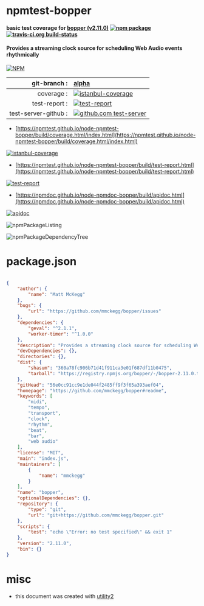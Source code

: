 # npmtest-bopper

#### basic test coverage for  [bopper (v2.11.0)](https://github.com/mmckegg/bopper#readme)  [![npm package](https://img.shields.io/npm/v/npmtest-bopper.svg?style=flat-square)](https://www.npmjs.org/package/npmtest-bopper) [![travis-ci.org build-status](https://api.travis-ci.org/npmtest/node-npmtest-bopper.svg)](https://travis-ci.org/npmtest/node-npmtest-bopper)

#### Provides a streaming clock source for scheduling Web Audio events rhythmically

[![NPM](https://nodei.co/npm/bopper.png?downloads=true&downloadRank=true&stars=true)](https://www.npmjs.com/package/bopper)

| git-branch : | [alpha](https://github.com/npmtest/node-npmtest-bopper/tree/alpha)|
|--:|:--|
| coverage : | [![istanbul-coverage](https://npmtest.github.io/node-npmtest-bopper/build/coverage.badge.svg)](https://npmtest.github.io/node-npmtest-bopper/build/coverage.html/index.html)|
| test-report : | [![test-report](https://npmtest.github.io/node-npmtest-bopper/build/test-report.badge.svg)](https://npmtest.github.io/node-npmtest-bopper/build/test-report.html)|
| test-server-github : | [![github.com test-server](https://npmtest.github.io/node-npmtest-bopper/GitHub-Mark-32px.png)](https://npmtest.github.io/node-npmtest-bopper/build/app/index.html) | | build-artifacts : | [![build-artifacts](https://npmtest.github.io/node-npmtest-bopper/glyphicons_144_folder_open.png)](https://github.com/npmtest/node-npmtest-bopper/tree/gh-pages/build)|

- [https://npmtest.github.io/node-npmtest-bopper/build/coverage.html/index.html](https://npmtest.github.io/node-npmtest-bopper/build/coverage.html/index.html)

[![istanbul-coverage](https://npmtest.github.io/node-npmtest-bopper/build/screenCapture.buildCi.browser.%252Ftmp%252Fbuild%252Fcoverage.lib.html.png)](https://npmtest.github.io/node-npmtest-bopper/build/coverage.html/index.html)

- [https://npmtest.github.io/node-npmtest-bopper/build/test-report.html](https://npmtest.github.io/node-npmtest-bopper/build/test-report.html)

[![test-report](https://npmtest.github.io/node-npmtest-bopper/build/screenCapture.buildCi.browser.%252Ftmp%252Fbuild%252Ftest-report.html.png)](https://npmtest.github.io/node-npmtest-bopper/build/test-report.html)

- [https://npmdoc.github.io/node-npmdoc-bopper/build/apidoc.html](https://npmdoc.github.io/node-npmdoc-bopper/build/apidoc.html)

[![apidoc](https://npmdoc.github.io/node-npmdoc-bopper/build/screenCapture.buildCi.browser.%252Ftmp%252Fbuild%252Fapidoc.html.png)](https://npmdoc.github.io/node-npmdoc-bopper/build/apidoc.html)

![npmPackageListing](https://npmtest.github.io/node-npmtest-bopper/build/screenCapture.npmPackageListing.svg)

![npmPackageDependencyTree](https://npmtest.github.io/node-npmtest-bopper/build/screenCapture.npmPackageDependencyTree.svg)



# package.json

```json

{
    "author": {
        "name": "Matt McKegg"
    },
    "bugs": {
        "url": "https://github.com/mmckegg/bopper/issues"
    },
    "dependencies": {
        "geval": "^2.1.1",
        "worker-timer": "^1.0.0"
    },
    "description": "Provides a streaming clock source for scheduling Web Audio events rhythmically",
    "devDependencies": {},
    "directories": {},
    "dist": {
        "shasum": "360a78fc906b71d41f911ca3e01f687df11b0475",
        "tarball": "https://registry.npmjs.org/bopper/-/bopper-2.11.0.tgz"
    },
    "gitHead": "56e0cc91cc9e1de044f2485ff9f3f65a393aef04",
    "homepage": "https://github.com/mmckegg/bopper#readme",
    "keywords": [
        "midi",
        "tempo",
        "transport",
        "clock",
        "rhythm",
        "beat",
        "bar",
        "web audio"
    ],
    "license": "MIT",
    "main": "index.js",
    "maintainers": [
        {
            "name": "mmckegg"
        }
    ],
    "name": "bopper",
    "optionalDependencies": {},
    "repository": {
        "type": "git",
        "url": "git+https://github.com/mmckegg/bopper.git"
    },
    "scripts": {
        "test": "echo \"Error: no test specified\" && exit 1"
    },
    "version": "2.11.0",
    "bin": {}
}
```



# misc
- this document was created with [utility2](https://github.com/kaizhu256/node-utility2)
